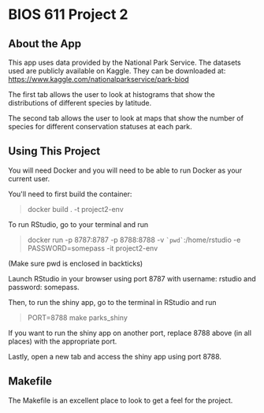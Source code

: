 BIOS 611 Project 2
=================

About the App
----------------
This app uses data provided by the National Park Service.
The datasets used are publicly available on Kaggle. They can be downloaded at: https://www.kaggle.com/nationalparkservice/park-biod

The first tab allows the user to look at histograms that show the distributions of different species by latitude.

The second tab allows the user to look at maps that show the number of species for different conservation statuses at each park. 

Using This Project
-----------------

You will need Docker and you will need to be able to run Docker as your current user.

You'll need to first build the container:

> docker build . -t project2-env

To run RStudio, go to your terminal and run

> docker run -p 8787:8787 -p 8788:8788 -v `` `pwd` ``:/home/rstudio -e PASSWORD=somepass -it project2-env 

(Make sure pwd is enclosed in backticks)

Launch RStudio in your browser using port 8787 with username: rstudio and password: somepass. 

Then, to run the shiny app, go to the terminal in RStudio and run

> PORT=8788 make parks_shiny 

If you want to run the shiny app on another port, replace 8788 above (in all places) with the appropriate port.

Lastly, open a new tab and access the shiny app using port 8788.

Makefile
-----------

The Makefile is an excellent place to look to get a feel for the project.

